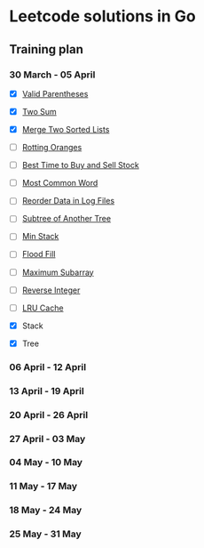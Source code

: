 # Leetcode solutions in Go

## Training plan

### 30 March - 05 April

- [x] [Valid Parentheses](https://leetcode.com/problems/valid-parentheses/)
- [x] [Two Sum](https://leetcode.com/problems/two-sum/)
- [x] [Merge Two Sorted Lists](https://leetcode.com/problems/merge-two-sorted-lists/)
- [ ] [Rotting Oranges](https://leetcode.com/problems/rotting-oranges)
- [ ] [Best Time to Buy and Sell Stock](https://leetcode.com/problems/best-time-to-buy-and-sell-stock/)

- [ ] [Most Common Word](https://leetcode.com/problems/most-common-word/)
- [ ] [Reorder Data in Log Files](https://leetcode.com/problems/reorder-data-in-log-files)
- [ ] [Subtree of Another Tree](https://leetcode.com/problems/subtree-of-another-tree)
- [ ] [Min Stack](https://leetcode.com/problems/min-stack)
- [ ] [Flood Fill](https://leetcode.com/problems/flood-fill)

- [ ] [Maximum Subarray](https://leetcode.com/problems/maximum-subarray/)
- [ ] [Reverse Integer](https://leetcode.com/problems/reverse-integer/)
- [ ] [LRU Cache](https://leetcode.com/problems/lru-cache/)

- [x] Stack
- [x] Tree

### 06 April - 12 April

### 13 April - 19 April

### 20 April - 26 April

### 27 April - 03 May

### 04 May - 10 May

### 11 May - 17 May

### 18 May - 24 May

### 25 May - 31 May




